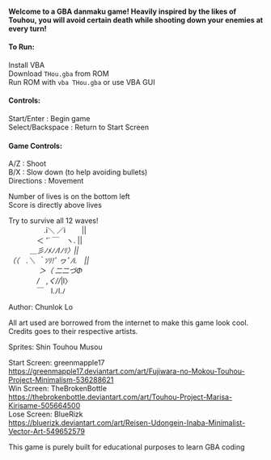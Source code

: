 #### Welcome to a GBA danmaku game! Heavily inspired by the likes of Touhou, you will avoid certain death while shooting down your enemies at every turn!

#### To Run:
Install VBA <br/>
Download `THou.gba` from ROM <br/>
Run ROM with `vba THou.gba` or use VBA GUI

#### Controls:
Start/Enter : Begin game <br/>
Select/Backspace : Return to Start Screen

#### Game Controls:
A/Z : Shoot <br/>
B/X : Slow down (to help avoiding bullets) <br/>
Directions : Movement

Number of lives is on the bottom left <br/>
Score is directly above lives

Try to survive all 12 waves!<br/>
　　　　　.i＼ ／i 　　||<br/>
　　　　＜ '´ ￣　ヽ. ||<br/>
　　　＿_彡ﾉﾒﾉﾉlﾉﾘ〉||<br/>
（（　.＼ ｀ｿﾘ!ﾟ ヮﾟﾉi.　||<br/>
　　　　 ＞（ 二二づΦ<br/>
　　　　/　,く//_|l〉<br/>
　　　　￣　l.ﾉl.ﾉ<br/>

Author: Chunlok Lo

All art used are borrowed from the internet to make this game look cool. Credits goes to their respective artists.

Sprites: Shin Touhou Musou

Start Screen: greenmapple17<br/>
https://greenmapple17.deviantart.com/art/Fujiwara-no-Mokou-Touhou-Project-Minimalism-536288621<br/>
Win Screen: TheBrokenBottle<br/>
https://thebrokenbottle.deviantart.com/art/Touhou-Project-Marisa-Kirisame-505664500 <br/>
Lose Screen: BlueRizk<br/>
https://bluerizk.deviantart.com/art/Reisen-Udongein-Inaba-Minimalist-Vector-Art-549652579<br/>

This game is purely built for educational purposes to learn GBA coding






